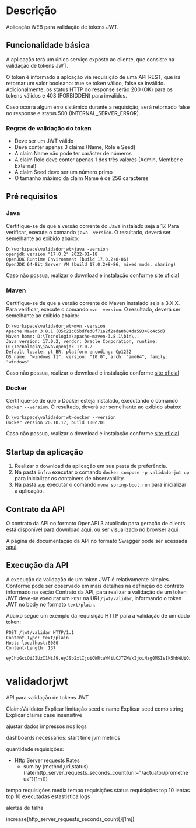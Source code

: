 # Descrição

Aplicação WEB para validação de tokens JWT.

## Funcionalidade básica
A aplicação terá um único serviço exposto ao cliente, que consiste na validação de tokens JWT.

O token é informado à aplcação via requisição de uma API REST, que irá retornar um valor booleano: true se token válido,
false se inválido. Adicionalmente, os status HTTP do response serão 200 (OK) para os tokens válidos e 403 (FORBIDDEN)
para inválidos.

Caso ocorra algum erro sistêmico durante a requisição, será retornado false no response e status 500
(INTERNAL_SERVER_ERROR).

### Regras de validação do token

- Deve ser um JWT válido
- Deve conter apenas 3 claims (Name, Role e Seed)
- A claim Name não pode ter carácter de números
- A claim Role deve conter apenas 1 dos três valores (Admin, Member e External)
- A claim Seed deve ser um número primo
- O tamanho máximo da claim Name é de 256 caracteres

## Pré requisitos
### Java
Certifique-se de que a versão corrente do Java instalado seja a 17. Para verificar, execute o comando ``java -version``. O resultado, deverá ser semelhante ao exibido abaixo:

```
D:\workspace\validadorjwt>java -version
openjdk version "17.0.2" 2022-01-18
OpenJDK Runtime Environment (build 17.0.2+8-86)
OpenJDK 64-Bit Server VM (build 17.0.2+8-86, mixed mode, sharing)
```

Caso não possua, realizar o download e instalação conforme [site oficial](https://docs.oracle.com/en/java/javase/17/install/overview-jdk-installation.html#GUID-8677A77F-231A-40F7-98B9-1FD0B48C346A)

### Maven
Certifique-se de que a versão corrente do Maven instalado seja a 3.X.X. Para verificar, execute o comando ``mvn -version``. O resultado, deverá ser semelhante ao exibido abaixo:

```
D:\workspace\validadorjwt>mvn -version
Apache Maven 3.8.1 (05c21c65bdfed0f71a2f2ada8b84da59348c4c5d)
Maven home: D:\Tecnologia\apache-maven-3.8.1\bin\..
Java version: 17.0.2, vendor: Oracle Corporation, runtime: D:\Tecnologia\java\openjdk-17.0.2
Default locale: pt_BR, platform encoding: Cp1252
OS name: "windows 11", version: "10.0", arch: "amd64", family: "windows"
```

Caso não possua, realizar o download e instalação conforme [site oficial](https://maven.apache.org/users/index.html)

### Docker
Certifique-se de que o Docker esteja instalado, executando o comando ``docker --version``. O resultado, deverá ser semelhante ao exibido abaixo:

```
D:\workspace\validadorjwt>docker --version
Docker version 20.10.17, build 100c701
```

Caso não possua, realizar o download e instalação conforme [site oficial](https://docs.docker.com/engine/install/)

## Startup da aplicação
1. Realizar o download da aplicação em sua pasta de preferência.
2. Na pasta ``infra`` executar o comando ``docker compose -p validadorjwt up`` para inicializar os containers de observability.
3. Na pasta ``app`` executar o comando ``mvnw spring-boot:run`` para inicializar a aplicação.

## Contrato da API

O contrato da API no formato OpenAPI 3 atualiado para geração de clients está disponível para download [aqui](http://localhost:8080/api-docs.yaml), ou ser visualizado no browser [aqui](http://localhost:8080/api-docs).

A página de documentação da API no formato Swagger pode ser acessada [aqui](http://localhost:8080/api-docs/swagger.html).

## Execução da API

A execução da validação de um token JWT é relativamente simples. Conforme pode ser observado em mais detalhes na definição do contrato informado na seção Contrato da API, para realizar a validação de um token JWT deve-se executar um ``POST`` na URI ``/jwt/validar``, informando o token JWT no body no formato ``text/plain``.

Abaixo segue um exemplo da requisição HTTP para a validação de um dado token:

```
POST /jwt/validar HTTP/1.1
Content-Type: text/plain
Host: localhost:8080
Content-Length: 137

eyJhbGciOiJIUzI1NiJ9.eyJSb2xlIjoiQWRtaW4iLCJTZWVkIjoiNzg0MSIsIk5hbWUiOiJUb25pbmhvIEFyYXVqbyJ9.QY05sIjtrcJnP533kQNk8QXcaleJ1Q01jWY_ZzIZuAg
```

# validadorjwt
API para validação de tokens JWT

ClaimsValidator
Explicar limitação seed e name
Explicar seed como string
Explicar claims case insensitive

ajustar dados impressos nos logs

dashboards necessários:
start time
jvm metrics

quantidade requisições:
- Http Server requests Rates
   - sum by (method,uri,status) (rate(http_server_requests_seconds_count{uri!="/actuator/prometheus"}[1m]))


tempo requisições
media tempo requisições
status requisições
top 10 lentas
top 10 executadas
estastistica logs

alertas de falha

increase(http_server_requests_seconds_count{}[1m])